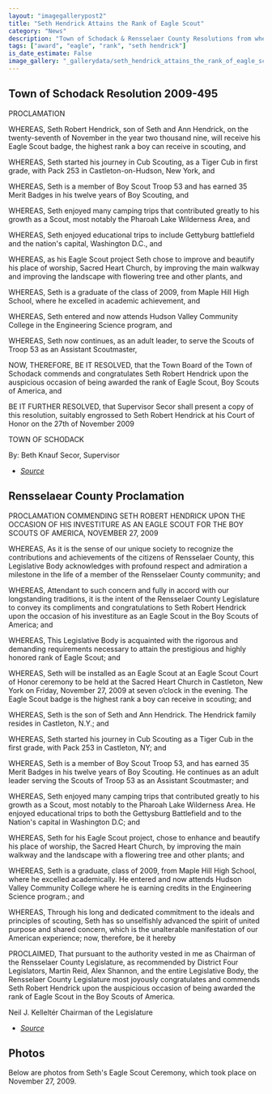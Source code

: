 ```yaml
---
layout: "imagegallerypost2"
title: "Seth Hendrick Attains the Rank of Eagle Scout"
category: "News"
description: "Town of Schodack & Rensselaer County Resolutions from when Seth Hendrick received his Eagle Scout rank."
tags: ["award", "eagle", "rank", "seth hendrick"]
is_date_estimate: False
image_gallery: "_gallerydata/seth_hendrick_attains_the_rank_of_eagle_scout.xml"
---
```


## Town of Schodack Resolution 2009-495

PROCLAMATION 

WHEREAS, Seth Robert Hendrick, son of Seth and Ann Hendrick, on the twenty-seventh of November in the year two thousand nine, will receive his Eagle Scout badge, the highest rank a boy can receive in scouting, and 

WHEREAS, Seth started his journey in Cub Scouting, as a Tiger Cub in first grade, with Pack 253 in Castleton-on-Hudson, New York, and 

WHEREAS, Seth is a member of Boy Scout Troop 53 and has earned 35 Merit Badges in his twelve years of Boy Scouting, and

WHEREAS, Seth enjoyed many camping trips that contributed greatly to his growth as a Scout, most notably the Pharoah Lake Wilderness Area, and 

WHEREAS, Seth enjoyed educational trips to include Gettyburg battlefield and the nation's capital, Washington D.C., and

WHEREAS, as his Eagle Scout project Seth chose to improve and beautify his place of worship, Sacred Heart Church, by improving the main walkway and improving the landscape with flowering tree and other plants, and 

WHEREAS, Seth is a graduate of the class of 2009, from Maple Hill High School, where he excelled in academic achievement, and 

WHEREAS, Seth entered and now attends Hudson Valley Community College in the Engineering Science program, and 

WHEREAS, Seth now continues, as an adult leader, to serve the Scouts of Troop 53 as an Assistant Scoutmaster, 

NOW, THEREFORE, BE IT RESOLVED, that the Town Board of the Town of Schodack commends and congratulates Seth Robert Hendrick upon the auspicious occasion of being awarded the rank of Eagle Scout, Boy Scouts of America, and 

BE IT FURTHER RESOLVED, that Supervisor Secor shall present a copy of this resolution, suitably engrossed to Seth Robert Hendrick at his Court of Honor on the 27th of November 2009 

TOWN OF SCHODACK

By: Beth Knauf Secor, Supervisor 

* *[Source](https://archive.org/details/sethhendrickeagle-townofschodack)*

## Rensselaear County Proclamation

PROCLAMATION COMMENDING SETH ROBERT HENDRICK UPON THE OCCASION OF HIS INVESTITURE AS AN EAGLE SCOUT FOR THE BOY SCOUTS OF AMERICA, 
NOVEMBER 27, 2009 

WHEREAS, As it is the sense of our unique society to recognize the contributions and achievements of the citizens of Rensselaer County, this Legislative Body acknowledges with profound respect and admiration a milestone in the life of a member of the Rensselaer County community; and 

WHEREAS, Attendant to such concern and fully in accord with our longstanding traditions, it is the intent of the Rensselaer County Legislature to convey its compliments and congratulations to Seth Robert Hendrick upon the occasion of his investiture as an Eagle Scout in the Boy Scouts of America; and 

WHEREAS, This Legislative Body is acquainted with the rigorous and demanding requirements necessary to attain the prestigious and highly honored rank of Eagle Scout; and 

WHEREAS, Seth will be installed as an Eagle Scout at an Eagle Scout Court of Honor ceremony to be held at the Sacred Heart Church in Castleton, New York on Friday, November 27, 2009 at seven o’clock in the evening. The Eagle Scout badge is the highest rank a boy can receive in scouting; and 

WHEREAS, Seth is the son of Seth and Ann Hendrick. The Hendrick family resides in Castleton, N.Y.; and 

WHEREAS, Seth started his journey in Cub Scouting as a Tiger Cub in the first grade, with Pack 253 in Castleton, NY; and 

WHEREAS, Seth is a member of Boy Scout Troop 53, and has earned 35 Merit Badges in his twelve years of Boy Scouting. He continues as an adult leader serving the Scouts of Troop 53 as an Assistant Scoutmaster; and 

WHEREAS, Seth enjoyed many camping trips that contributed greatly to his growth as a Scout, most notably to the Pharoah Lake Wilderness Area. He enjoyed educational trips to both the Gettysburg Battlefield and to the Nation's capital in Washington D.C; and 

WHEREAS, Seth for his Eagle Scout project, chose to enhance and beautify his place of worship, the Sacred Heart Church, by improving the main walkway and the landscape with a flowering tree and other plants; and 

WHEREAS, Seth is a graduate, class of 2009, from Maple Hill High School, where he excelled academically. He entered and now attends Hudson Valley Community College where he is earning credits in the Engineering Science program.; and 

WHEREAS, Through his long and dedicated commitment to the ideals and principles of scouting, Seth has so unselfishly advanced the spirit of united purpose and shared concern, which is the unalterable manifestation of our American experience; now, therefore, be it hereby 

PROCLAIMED, That pursuant to the authority vested in me as Chairman of the Rensselaer County Legislature, as recommended by District Four Legislators, Martin Reid, Alex Shannon, and the entire Legislative Body, the Rensselaer County Legislature most joyously congratulates and commends Seth Robert Hendrick upon the auspicious occasion of being awarded the rank of Eagle Scout in the Boy Scouts of America. 

Neil J. Kelleltér 
Chairman of the Legislature

* *[Source](https://archive.org/details/rensselaer-county-proclamation)*

## Photos

Below are photos from Seth's Eagle Scout Ceremony, which took place on November 27, 2009.

